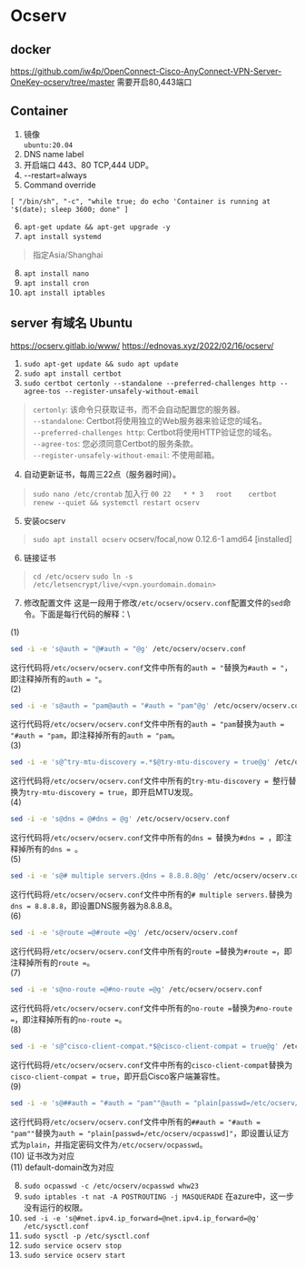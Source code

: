 # Ocserv
## docker
https://github.com/iw4p/OpenConnect-Cisco-AnyConnect-VPN-Server-OneKey-ocserv/tree/master
需要开启80,443端口

## Container
1. 镜像\
```ubuntu:20.04```
2. DNS name label
3. 开启端口 443、80 TCP,444 UDP。
4. --restart=always
5. Command override
```
[ "/bin/sh", "-c", "while true; do echo 'Container is running at '$(date); sleep 3600; done" ]
```
6. `apt-get update && apt-get upgrade -y`
7. `apt install systemd`
> 指定Asia/Shanghai
8. `apt install nano`
9. `apt install cron`
10. `apt install iptables`

## server 有域名 Ubuntu
https://ocserv.gitlab.io/www/
https://ednovas.xyz/2022/02/16/ocserv/

1. `sudo apt-get update && sudo apt update`
2. `sudo apt install certbot`
3. `sudo certbot certonly --standalone --preferred-challenges http --agree-tos --register-unsafely-without-email` 
> `certonly`: 该命令只获取证书，而不会自动配置您的服务器。\
> `--standalone`: Certbot将使用独立的Web服务器来验证您的域名。\
> `--preferred-challenges http`: Certbot将使用HTTP验证您的域名。\
> `--agree-tos`: 您必须同意Certbot的服务条款。\
> `--register-unsafely-without-email`: 不使用邮箱。
4. 自动更新证书，每周三22点（服务器时间）。
> `sudo nano /etc/crontab` 加入行
> `00 22   * * 3   root    certbot renew --quiet && systemctl restart ocserv`
5. 安装ocserv
> `sudo apt install ocserv` ocserv/focal,now 0.12.6-1 amd64 [installed]
6. 链接证书
> `cd /etc/ocserv`
> `sudo ln -s /etc/letsencrypt/live/<vpn.yourdomain.domain>`
7. 修改配置文件
这是一段用于修改`/etc/ocserv/ocserv.conf`配置文件的`sed`命令。下面是每行代码的解释：\

(1)
```bash
sed -i -e 's@auth = "@#auth = "@g' /etc/ocserv/ocserv.conf
```
这行代码将`/etc/ocserv/ocserv.conf`文件中所有的`auth = "`替换为`#auth = "`，即注释掉所有的`auth = "`。\
(2)
```bash
sed -i -e 's@auth = "pam@auth = "#auth = "pam"@g' /etc/ocserv/ocserv.conf
```
这行代码将`/etc/ocserv/ocserv.conf`文件中所有的`auth = "pam`替换为`auth = "#auth = "pam`，即注释掉所有的`auth = "pam`。\
(3)
```bash
sed -i -e 's@^try-mtu-discovery =.*$@try-mtu-discovery = true@g' /etc/ocserv/ocserv.conf
```
这行代码将`/etc/ocserv/ocserv.conf`文件中所有的`try-mtu-discovery = `整行替换为`try-mtu-discovery = true`，即开启MTU发现。\
(4)
```bash
sed -i -e 's@dns = @#dns = @g' /etc/ocserv/ocserv.conf
```
这行代码将`/etc/ocserv/ocserv.conf`文件中所有的`dns = `替换为`#dns = `，即注释掉所有的`dns = `。\
(5)
```bash
sed -i -e 's@# multiple servers.@dns = 8.8.8.8@g' /etc/ocserv/ocserv.conf
```
这行代码将`/etc/ocserv/ocserv.conf`文件中所有的`# multiple servers.`替换为`dns = 8.8.8.8`，即设置DNS服务器为8.8.8.8。\
(6)
```bash
sed -i -e 's@route =@#route =@g' /etc/ocserv/ocserv.conf
```
这行代码将`/etc/ocserv/ocserv.conf`文件中所有的`route =`替换为`#route =`，即注释掉所有的`route =`。\
(7)
```bash
sed -i -e 's@no-route =@#no-route =@g' /etc/ocserv/ocserv.conf
```
这行代码将`/etc/ocserv/ocserv.conf`文件中所有的`no-route =`替换为`#no-route =`，即注释掉所有的`no-route =`。\
(8)
```bash
sed -i -e 's@^cisco-client-compat.*$@cisco-client-compat = true@g' /etc/ocserv/ocserv.conf
```
这行代码将`/etc/ocserv/ocserv.conf`文件中所有的`cisco-client-compat`替换为`cisco-client-compat = true`，即开启Cisco客户端兼容性。\
(9)
```bash
sed -i -e 's@##auth = "#auth = "pam""@auth = "plain[passwd=/etc/ocserv/ocpasswd]"@g' /etc/ocserv/ocserv.conf
```
这行代码将`/etc/ocserv/ocserv.conf`文件中所有的`##auth = "#auth = "pam""`替换为`auth = "plain[passwd=/etc/ocserv/ocpasswd]"`，即设置认证方式为`plain`，并指定密码文件为`/etc/ocserv/ocpasswd`。\
(10)
证书改为对应\
(11)
default-domain改为对应

8. `sudo ocpasswd -c /etc/ocserv/ocpasswd whw23`
9. `sudo iptables -t nat -A POSTROUTING -j MASQUERADE` 在azure中，这一步没有运行的权限。
10. `sed -i -e 's@#net.ipv4.ip_forward=@net.ipv4.ip_forward=@g' /etc/sysctl.conf`
11. `sudo sysctl -p /etc/sysctl.conf`
12. `sudo service ocserv stop`
13. `sudo service ocserv start`

